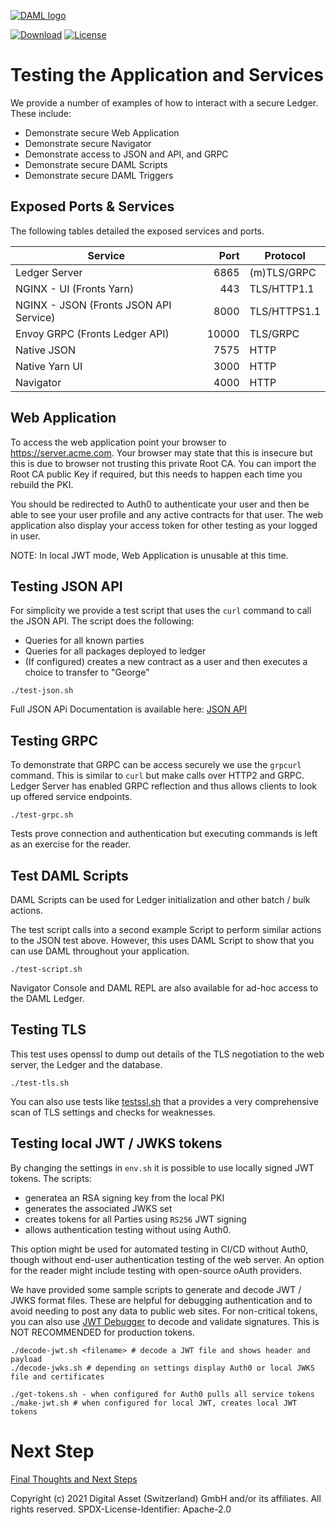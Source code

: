 [![DAML logo](https://daml.com/wp-content/uploads/2020/03/logo.png)](https://www.daml.com)

[![Download](https://img.shields.io/github/release/digital-asset/daml.svg?label=Download)](https://docs.daml.com/getting-started/installation.html)
[![License](https://img.shields.io/badge/License-Apache%202.0-blue.svg)](https://github.com/digital-asset/daml/blob/master/LICENSE)

# Testing the Application and Services

We provide a number of examples of how to interact with a secure Ledger. These include:
- Demonstrate secure Web Application
- Demonstrate secure Navigator
- Demonstrate access to JSON and API, and GRPC
- Demonstrate secure DAML Scripts
- Demonstrate secure DAML Triggers

## Exposed Ports & Services

The following tables detailed the exposed services and ports.

| Service           | Port    | Protocol       |
| ----------------- | -------:| ---------------|
| Ledger Server     | 6865    | (m)TLS/GRPC    |
| NGINX - UI (Fronts Yarn)       | 443     | TLS/HTTP1.1    |
| NGINX - JSON (Fronts JSON API Service)      | 8000    | TLS/HTTPS1.1   |
| Envoy GRPC (Fronts Ledger API)        | 10000   | TLS/GRPC       |
| Native JSON       | 7575    | HTTP           |
| Native Yarn UI    | 3000    | HTTP           |
| Navigator         | 4000    | HTTP           |

## Web Application

To access the web application point your browser to https://server.acme.com. Your browser may state that this is insecure but 
this is due to browser not trusting this private Root CA. You can import the Root CA public Key if required, but this needs to 
happen each time you rebuild the PKI.  

You should be redirected to Auth0 to 
authenticate your user and then be able to see your user profile and any active contracts for that user. The web application
also display your access token for other testing as your logged in user.

NOTE: In local JWT mode, Web Application is unusable at this time.

## Testing JSON API

For simplicity we provide a test script that uses the ```curl``` command to call the JSON API. The script does the following:
- Queries for all known parties
- Queries for all packages deployed to ledger
- (If configured) creates a new contract as a user and then executes a choice to transfer to "George" 

```
./test-json.sh
```
Full JSON APi Documentation is available here: [JSON API](https://docs.daml.com/json-api/index.html)

## Testing GRPC

To demonstrate that GRPC can be access securely we use the ```grpcurl``` command. This is similar to ```curl``` but
make calls over HTTP2 and GRPC. Ledger Server has enabled GRPC reflection and thus allows clients to look up offered service endpoints.

```$xslt
./test-grpc.sh
```

Tests prove connection and authentication but executing commands is left as an exercise for the reader.

## Test DAML Scripts

DAML Scripts can be used for Ledger initialization and other batch / bulk actions.  

The test script calls into a second example Script to perform similar actions to the JSON test above. However, this uses DAML Script
to show that you can use DAML throughout your application.

```$xslt
./test-script.sh
```

Navigator Console and DAML REPL are also available for ad-hoc access to the DAML Ledger.

## Testing TLS

This test uses openssl to dump out details of the TLS negotiation to the web server, the Ledger and the database.

```aidl
./test-tls.sh
```

You can also use tests like [testssl.sh](https://testssl.sh) that a provides a very comprehensive scan of TLS settings and 
checks for weaknesses. 

## Testing local JWT / JWKS tokens

By changing the settings in ```env.sh``` it is possible to use locally signed JWT tokens. The scripts:
 - generatea an RSA signing key from the local PKI
 - generates the associated JWKS set
 - creates tokens for all Parties using ```RS256``` JWT signing
 - allows authentication testing without using Auth0. 
 
This option might be used for automated testing in CI/CD without Auth0, though without end-user authentication testing of 
the web server. An option for the reader might include testing with open-source oAuth providers.

We have provided some sample scripts to generate and decode JWT / JWKS format files. These are helpful for debugging authentication
and to avoid needing to post any data to public web sites. For non-critical tokens, you can also use [JWT Debugger](https://jwt.io) to 
decode and validate signatures. This is NOT RECOMMENDED for production tokens. 

```aidl
./decode-jwt.sh <filename> # decode a JWT file and shows header and payload
./decode-jwks.sh # depending on settings display Auth0 or local JWKS file and certificates

./get-tokens.sh - when configured for Auth0 pulls all service tokens
./make-jwt.sh # when configured for local JWT, creates local JWT tokens
```

# Next Step
 [Final Thoughts and Next Steps](./NextSteps.md)
 
Copyright (c) 2021 Digital Asset (Switzerland) GmbH and/or its affiliates. All rights reserved.
SPDX-License-Identifier: Apache-2.0

 